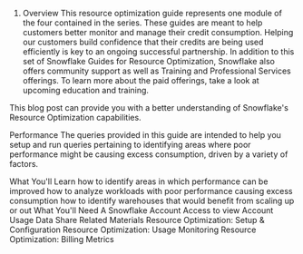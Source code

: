 1. Overview
This resource optimization guide represents one module of the four contained in the series. These guides are meant to help customers better monitor and manage their credit consumption. Helping our customers build confidence that their credits are being used efficiently is key to an ongoing successful partnership. In addition to this set of Snowflake Guides for Resource Optimization, Snowflake also offers community support as well as Training and Professional Services offerings. To learn more about the paid offerings, take a look at upcoming education and training.

This blog post can provide you with a better understanding of Snowflake's Resource Optimization capabilities.

Performance
The queries provided in this guide are intended to help you setup and run queries pertaining to identifying areas where poor performance might be causing excess consumption, driven by a variety of factors.

What You'll Learn
how to identify areas in which performance can be improved
how to analyze workloads with poor performance causing excess consumption
how to identify warehouses that would benefit from scaling up or out
What You'll Need
A Snowflake Account
Access to view Account Usage Data Share
Related Materials
Resource Optimization: Setup & Configuration
Resource Optimization: Usage Monitoring
Resource Optimization: Billing Metrics